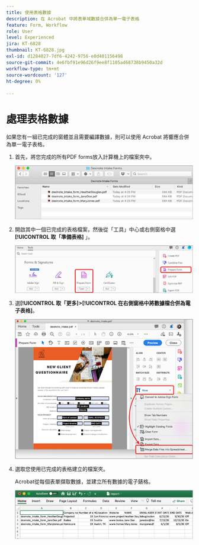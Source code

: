 ```yaml
---
title: 使用表格數據
description: 在 Acrobat 中將表單域數據合併為單一電子表格
feature: Form, Workflow
role: User
level: Experienced
jira: KT-6828
thumbnail: KT-6828.jpg
exl-id: d1284027-7df6-4242-9756-e0d401156498
source-git-commit: 4e6fbf91e96d26f9ee8f1105ad68738b9450a32d
workflow-type: tm+mt
source-wordcount: '127'
ht-degree: 0%

---
```


# 處理表格數據

如果您有一組已完成的窗體並且需要編譯數據，則可以使用 Acrobat 將響應合併為單一電子表格。

1. 首先，將您完成的所有PDF forms放入計算機上的檔案夾中。

   ![表單數據步驟 1](../assets/FormData_1.png)

1. 開啟其中一個已完成的表格檔案，然後從「工具」中心或右側窗格中選 **[!UICONTROL 取「準備表格]** 」。

   ![表單數據步驟 2](../assets/FormData_2.png)

1. 選&#x200B;**[!UICONTROL 取「更多]****>****[!UICONTROL 在右側窗格中將數據檔合併為電子表格]**。

   ![表單數據步驟 3](../assets/FormData_3.png)

1. 選取您使用已完成的表格建立的檔案夾。

   Acrobat從每個表單擷取數據，並建立所有數據的電子錶格。

   ![表單數據步驟 4](../assets/FormData_4.png)
